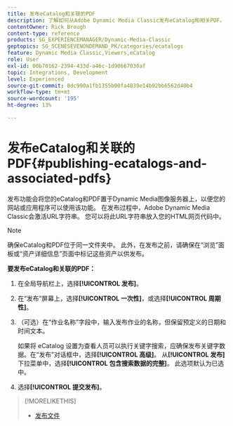 ```yaml
---
title: 发布eCatalog和关联的PDF
description: 了解如何从Adobe Dynamic Media Classic发布eCatalog和相关PDF。
contentOwner: Rick Brough
content-type: reference
products: SG_EXPERIENCEMANAGER/Dynamic-Media-Classic
geptopics: SG_SCENESEVENONDEMAND_PK/categories/ecatalogs
feature: Dynamic Media Classic,Viewers,eCatalog
role: User
exl-id: 00b70162-2394-433d-a46c-1d90667030af
topic: Integrations, Development
level: Experienced
source-git-commit: 8dc990a1fb1355b00fa4839e14b92bb6562d40b4
workflow-type: tm+mt
source-wordcount: '195'
ht-degree: 13%

---
```


# 发布eCatalog和关联的PDF{#publishing-ecatalogs-and-associated-pdfs}

发布功能会将您的eCatalog和PDF置于Dynamic Media图像服务器上，以便您的网站或应用程序可以使用该功能。 在发布过程中，Adobe Dynamic Media Classic会激活URL字符串。 您可以将此URL字符串放入您的HTML网页代码中。

>[!NOTE]
>
>确保eCatalog和PDF位于同一文件夹中。 此外，在发布之前，请确保在“浏览”面板或“资产详细信息”页面中标记这些资产以供发布。

**要发布eCatalog和关联的PDF：**

1. 在全局导航栏上，选择&#x200B;**[!UICONTROL 发布]**。
1. 在“发布”屏幕上，选择&#x200B;**[!UICONTROL 一次性]**，或选择&#x200B;**[!UICONTROL 周期性]**。
1. （可选）在“作业名称”字段中，输入发布作业的名称，但保留预定义的日期和时间文本。

   如果将 eCatalog 设置为查看人员可以执行关键字搜索，应确保发布关键字数据。在“发布”对话框中，选择&#x200B;**[!UICONTROL 高级]**。 从&#x200B;**[!UICONTROL 发布]**&#x200B;下拉菜单中，选择&#x200B;**[!UICONTROL 包含搜索数据的完整]**。 此选项默认为已选中。

1. 选择&#x200B;**[!UICONTROL 提交发布]**。

>[!MORELIKETHIS]
>
>* [发布文件](publishing-files.md)
